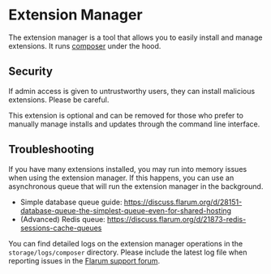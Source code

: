 # Extension Manager

The extension manager is a tool that allows you to easily install and manage extensions. It runs [composer](https://getcomposer.org/) under the hood.

## Security

If admin access is given to untrustworthy users, they can install malicious extensions. Please be careful.

This extension is optional and can be removed for those who prefer to manually manage installs and updates through the command line interface.

## Troubleshooting

If you have many extensions installed, you may run into memory issues when using the extension manager. If this happens, you can use an asynchronous queue that will run the extension manager in the background.

* Simple database queue guide: https://discuss.flarum.org/d/28151-database-queue-the-simplest-queue-even-for-shared-hosting
* (Advanced) Redis queue: https://discuss.flarum.org/d/21873-redis-sessions-cache-queues

You can find detailed logs on the extension manager operations in the `storage/logs/composer` directory. Please include the latest log file when reporting issues in the [Flarum support forum](https://discuss.flarum.org/t/support).
